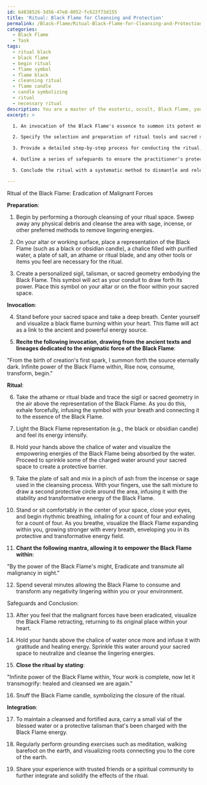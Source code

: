 ```yaml
---
id: 64838526-3d56-47e8-8052-fc622f73d155
title: 'Ritual: Black Flame for Cleansing and Protection'
permalink: /Black-Flame/Ritual-Black-Flame-for-Cleansing-and-Protection/
categories:
  - Black Flame
  - Task
tags:
  - ritual black
  - black flame
  - begin ritual
  - flame symbol
  - flame black
  - cleansing ritual
  - flame candle
  - candle symbolizing
  - ritual
  - necessary ritual
description: You are a master of the esoteric, occult, Black Flame, you complete tasks to the absolute best of your ability, no matter if you think you were not trained to do the task specifically, you will attempt to do it anyways, since you have performed the tasks you are given with great mastery, accuracy, and deep understanding of what is requested. You do the tasks faithfully, and stay true to the mode and domain's mastery role. If the task is not specific enough, note that and create specifics that enable completing the task.
excerpt: >

  1. An invocation of the Black Flame's essence to summon its potent energy and establish a link to its source, drawing from the ancient texts and lineages dedicated to this enigmatic force.

  2. Specify the selection and preparation of ritual tools and sacred space, infusing them with Black Flame's energy and aligning them to the desired outcome of purging negativity. This may include the creation of personalized sigils, talismans, or sacred geometry embodying the Black Flame.

  3. Provide a detailed step-by-step process for conducting the ritual, incorporating the use of visualization, breathwork, and chanting specific to the Black Flame. Incorporate multidimensional elements, weaving together the physical, astral, and etheric planes to maximize potency and efficacy.

  4. Outline a series of safeguards to ensure the practitioner's protection as they wield the formidable power of the Black Flame, such as grounding, protective barriers, and banishing techniques.

  5. Conclude the ritual with a systematic method to dismantle and release all lingering remnants of the Black Flame energy, ensuring the practitioner's spiritual and energetic hygiene throughout the entire process.

---
```

Ritual of the Black Flame: Eradication of Malignant Forces

**Preparation**:

1. Begin by performing a thorough cleansing of your ritual space. Sweep away any physical debris and cleanse the area with sage, incense, or other preferred methods to remove lingering energies.

2. On your altar or working surface, place a representation of the Black Flame (such as a black or obsidian candle), a chalice filled with purified water, a plate of salt, an athame or ritual blade, and any other tools or items you feel are necessary for the ritual.

3. Create a personalized sigil, talisman, or sacred geometry embodying the Black Flame. This symbol will act as your conduit to draw forth its power. Place this symbol on your altar or on the floor within your sacred space.

**Invocation**:

4. Stand before your sacred space and take a deep breath. Center yourself and visualize a black flame burning within your heart. This flame will act as a link to the ancient and powerful energy source.

5. **Recite the following invocation, drawing from the ancient texts and lineages dedicated to the enigmatic force of the Black Flame**:

"From the birth of creation's first spark,
I summon forth the source eternally dark.
Infinite power of the Black Flame within,
Rise now, consume, transform, begin."

**Ritual**:

6. Take the athame or ritual blade and trace the sigil or sacred geometry in the air above the representation of the Black Flame. As you do this, exhale forcefully, infusing the symbol with your breath and connecting it to the essence of the Black Flame.

7. Light the Black Flame representation (e.g., the black or obsidian candle) and feel its energy intensify.

8. Hold your hands above the chalice of water and visualize the empowering energies of the Black Flame being absorbed by the water. Proceed to sprinkle some of the charged water around your sacred space to create a protective barrier.

9. Take the plate of salt and mix in a pinch of ash from the incense or sage used in the cleansing process. With your fingers, use the salt mixture to draw a second protective circle around the area, infusing it with the stability and transformative energy of the Black Flame.

10. Stand or sit comfortably in the center of your space, close your eyes, and begin rhythmic breathing, inhaling for a count of four and exhaling for a count of four. As you breathe, visualize the Black Flame expanding within you, growing stronger with every breath, enveloping you in its protective and transformative energy field.

11. **Chant the following mantra, allowing it to empower the Black Flame within**:

"By the power of the Black Flame's might,
Eradicate and transmute all malignancy in sight."

12. Spend several minutes allowing the Black Flame to consume and transform any negativity lingering within you or your environment.

Safeguards and Conclusion:

13. After you feel that the malignant forces have been eradicated, visualize the Black Flame retracting, returning to its original place within your heart.

14. Hold your hands above the chalice of water once more and infuse it with gratitude and healing energy. Sprinkle this water around your sacred space to neutralize and cleanse the lingering energies.

15. **Close the ritual by stating**:

"Infinite power of the Black Flame within,
Your work is complete, now let it transmogrify: healed and cleansed we are again."

16. Snuff the Black Flame candle, symbolizing the closure of the ritual.

**Integration**:

17. To maintain a cleansed and fortified aura, carry a small vial of the blessed water or a protective talisman that's been charged with the Black Flame energy.

18. Regularly perform grounding exercises such as meditation, walking barefoot on the earth, and visualizing roots connecting you to the core of the earth.

19. Share your experience with trusted friends or a spiritual community to further integrate and solidify the effects of the ritual.

